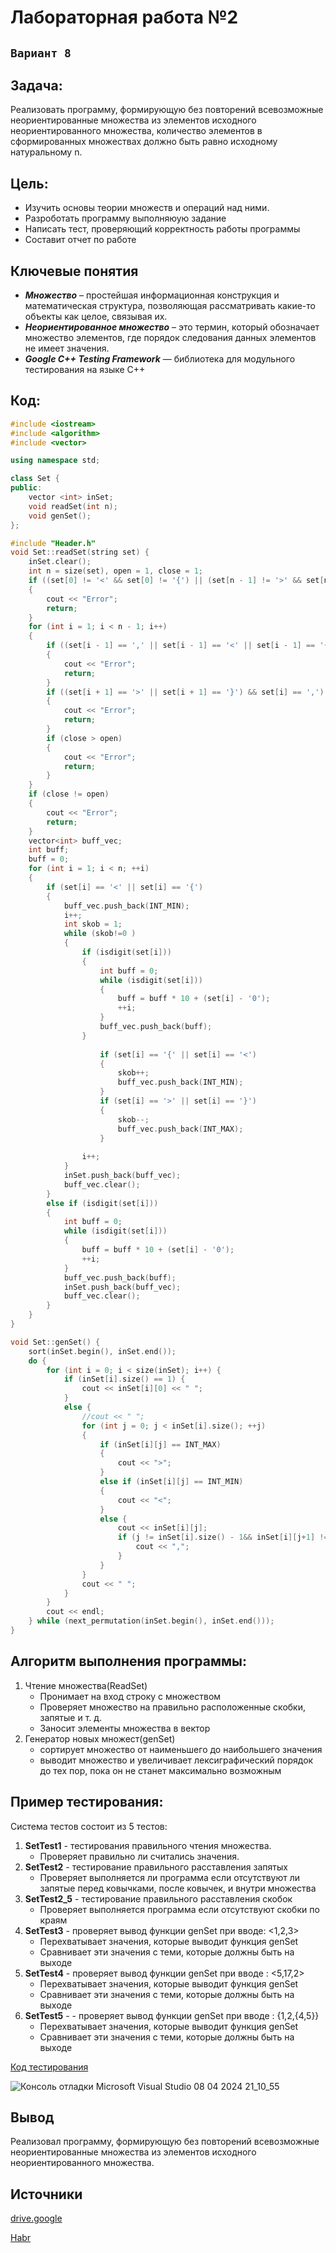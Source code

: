 # Лабораторная работа №2
## `Вариант 8`
## Задача:
Реализовать программу, формирующую без повторений всевозможные
неориентированные множества из элементов исходного неориентированного множества,
количество элементов в сформированных множествах должно быть равно исходному
натуральному n.
## Цель: 
- Изучить основы теории множеств и операций над ними.
- Разроботать программу выполняюую задание
- Написать тест, проверяющий корректность работы программы
- Составит отчет по работе
## Ключевые понятия
- ***Множество*** – простейшая информационная конструкция и математическая структура,
позволяющая рассматривать какие-то объекты как целое, связывая их.
- ***Неориентированное множество*** – это термин, который обозначает множество элементов, где порядок следования данных элементов не имеет значения. 
- ***Google C++ Testing Framework*** — библиотека для модульного тестирования на языке C++

## Код:

```c++ Header.h
#include <iostream>
#include <algorithm>
#include <vector>

using namespace std;

class Set {
public:
    vector <int> inSet;
    void readSet(int n);
    void genSet();
};
```
```c++ Metods.cpp
#include "Header.h"
void Set::readSet(string set) {
    inSet.clear();
    int n = size(set), open = 1, close = 1;
    if ((set[0] != '<' && set[0] != '{') || (set[n - 1] != '>' && set[n - 1] != '}'))
    {
        cout << "Error";
        return;
    }
    for (int i = 1; i < n - 1; i++)
    {
        if ((set[i - 1] == ',' || set[i - 1] == '<' || set[i - 1] == '{') && set[i] == ',')
        {
            cout << "Error";
            return;
        }
        if ((set[i + 1] == '>' || set[i + 1] == '}') && set[i] == ',')
        {
            cout << "Error";
            return;
        }
        if (close > open)
        {
            cout << "Error";
            return;
        }
    }
    if (close != open)
    {
        cout << "Error";
        return;
    }
    vector<int> buff_vec;
    int buff;
    buff = 0;
    for (int i = 1; i < n; ++i)
    {
        if (set[i] == '<' || set[i] == '{')
        {
            buff_vec.push_back(INT_MIN);
            i++;
            int skob = 1;
            while (skob!=0 )
            {
                if (isdigit(set[i]))
                {
                    int buff = 0;
                    while (isdigit(set[i]))
                    {
                        buff = buff * 10 + (set[i] - '0');
                        ++i;
                    }
                    buff_vec.push_back(buff);
                }
                
                    if (set[i] == '{' || set[i] == '<')
                    {
                        skob++;
                        buff_vec.push_back(INT_MIN);
                    }
                    if (set[i] == '>' || set[i] == '}')
                    {
                        skob--;
                        buff_vec.push_back(INT_MAX);
                    }
           
                i++;
            }
            inSet.push_back(buff_vec);
            buff_vec.clear();
        }
        else if (isdigit(set[i]))
        {
            int buff = 0;
            while (isdigit(set[i]))
            {
                buff = buff * 10 + (set[i] - '0');
                ++i;
            }
            buff_vec.push_back(buff);
            inSet.push_back(buff_vec);
            buff_vec.clear();
        }
    }
}

void Set::genSet() {
    sort(inSet.begin(), inSet.end());
    do {
        for (int i = 0; i < size(inSet); i++) {
            if (inSet[i].size() == 1) {
                cout << inSet[i][0] << " ";
            }
            else {
                //cout << " ";
                for (int j = 0; j < inSet[i].size(); ++j)
                {
                    if (inSet[i][j] == INT_MAX)
                    {
                        cout << ">";
                    }
                    else if (inSet[i][j] == INT_MIN)
                    {
                        cout << "<";
                    }
                    else {
                        cout << inSet[i][j];
                        if (j != inSet[i].size() - 1&& inSet[i][j+1] != INT_MAX) {
                            cout << ",";
                        }
                    }
                }
                cout << " ";
            }
        }
        cout << endl;
    } while (next_permutation(inSet.begin(), inSet.end()));
}
```

## Алгоритм выполнения программы:
1. Чтение множества(ReadSet)
   - Пронимает на вход строку с множеством
   - Проверяет множество на правильно расположенные скобки, запятые и т. д.
   - Заносит элементы множества в вектор
2. Генератор новых множест(genSet)
   - сортирует множество от наименьшего до наибольшего значения
   - выводит множество и увеличивает лексиграфический порядок до тех пор, пока он не станет максимально возможным
## Пример тестирования:
Система тестов состоит из 5 тестов:
1. **SetTest1** - тестирования правильного чтения множества.
   - Проверяет правильно ли считались значения.
2. **SetTest2** - тестирование правильного расставления запятых
   - Проверяет выполняется ли программа если отсутствуют ли запятые перед ковычками, после ковычек, и внутри множества
3. **SetTest2_5** - тестирование правильного расставления скобок
   - Проверяет выполняется программа если отсутствуют скобки по краям
4. **SetTest3** - проверяет вывод функции genSet при вводе: <1,2,3>
   - Перехватывает значения, которые выводит функция genSet
   - Сравнивает эти значения с теми, которые должны быть на выходе
5. **SetTest4** - проверяет вывод функции genSet при вводе : <5,17,2>
   - Перехватывает значения, которые выводит функция genSet
   - Сравнивает эти значения с теми, которые должны быть на выходе
6. **SetTest5** - - проверяет вывод функции genSet при вводе : {1,2,{4,5}}
   - Перехватывает значения, которые выводит функция genSet
   - Сравнивает эти значения с теми, которые должны быть на выходе 

[Код тестирования](https://github.com/iis-32170x/RPIIS/blob/%D0%94%D1%80%D0%B0%D0%BD%D1%8C%D0%BA%D0%BE_%D0%98/sem2/lab2/test.cpp)


![Консоль отладки Microsoft Visual Studio 08 04 2024 21_10_55](https://github.com/iis-32170x/RPIIS/assets/144374775/2e9a5112-ea32-4375-84f9-10f182ad7d62)


## Вывод
Реализовал программу, формирующую без повторений всевозможные неориентированные множества из элементов исходного неориентированного множества.

## Источники
[drive.google](https://drive.google.com/drive/folders/1SLcF9njDTaNUacXMA9Nrqm7FUS7MnNsI)

[Habr](https://habr.com/ru/articles/667880/)
